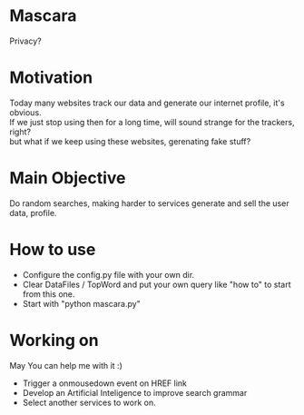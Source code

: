 # Mascara
Privacy?

# Motivation
Today many websites track our data and generate our internet profile, it's obvious.<br />
If we just stop using then for a long time, will sound strange for the trackers, right?<br />
but what if we keep using these websites, gerenating fake stuff?<br />

# Main Objective
Do random searches, making harder to services generate and sell the user data, profile.

# How to use
- Configure the config.py file with your own dir.
- Clear DataFiles / TopWord and put your own query like "how to" to start from this one.
- Start with "python mascara.py"

# Working on
May You can help me with it :)
- Trigger a onmousedown event on HREF link
- Develop an Artificial Inteligence to improve search grammar 
- Select another services to work on.
